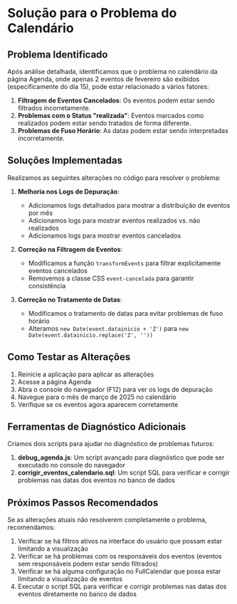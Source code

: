 # Solução para o Problema do Calendário

## Problema Identificado

Após análise detalhada, identificamos que o problema no calendário da página Agenda, onde apenas 2 eventos de fevereiro são exibidos (especificamente do dia 15), pode estar relacionado a vários fatores:

1. **Filtragem de Eventos Cancelados**: Os eventos podem estar sendo filtrados incorretamente.
2. **Problemas com o Status "realizada"**: Eventos marcados como realizados podem estar sendo tratados de forma diferente.
3. **Problemas de Fuso Horário**: As datas podem estar sendo interpretadas incorretamente.

## Soluções Implementadas

Realizamos as seguintes alterações no código para resolver o problema:

1. **Melhoria nos Logs de Depuração**:
   - Adicionamos logs detalhados para mostrar a distribuição de eventos por mês
   - Adicionamos logs para mostrar eventos realizados vs. não realizados
   - Adicionamos logs para mostrar eventos cancelados

2. **Correção na Filtragem de Eventos**:
   - Modificamos a função `transformEvents` para filtrar explicitamente eventos cancelados
   - Removemos a classe CSS `event-cancelada` para garantir consistência

3. **Correção no Tratamento de Datas**:
   - Modificamos o tratamento de datas para evitar problemas de fuso horário
   - Alteramos `new Date(event.datainicio + 'Z')` para `new Date(event.datainicio.replace('Z', ''))`

## Como Testar as Alterações

1. Reinicie a aplicação para aplicar as alterações
2. Acesse a página Agenda
3. Abra o console do navegador (F12) para ver os logs de depuração
4. Navegue para o mês de março de 2025 no calendário
5. Verifique se os eventos agora aparecem corretamente

## Ferramentas de Diagnóstico Adicionais

Criamos dois scripts para ajudar no diagnóstico de problemas futuros:

1. **debug_agenda.js**: Um script avançado para diagnóstico que pode ser executado no console do navegador
2. **corrigir_eventos_calendario.sql**: Um script SQL para verificar e corrigir problemas nas datas dos eventos no banco de dados

## Próximos Passos Recomendados

Se as alterações atuais não resolverem completamente o problema, recomendamos:

1. Verificar se há filtros ativos na interface do usuário que possam estar limitando a visualização
2. Verificar se há problemas com os responsáveis dos eventos (eventos sem responsáveis podem estar sendo filtrados)
3. Verificar se há alguma configuração no FullCalendar que possa estar limitando a visualização de eventos
4. Executar o script SQL para verificar e corrigir problemas nas datas dos eventos diretamente no banco de dados
